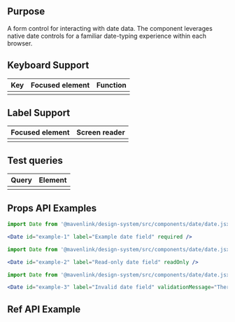 ## Purpose

A form control for interacting with date data.
The component leverages native date controls for a familiar date-typing experience within each browser.

## Keyboard Support

| Key | Focused element | Function |
| --- | --------------- | -------- |
|     |                 |          |

## Label Support

| Focused element | Screen reader |
| --------------- | ------------- |
|                 |               |

## Test queries

| Query | Element |
| ----- | ------- |
|       |         |

## Props API Examples

```jsx
import Date from '@mavenlink/design-system/src/components/date/date.jsx';

<Date id="example-1" label="Example date field" required />
```

```jsx
import Date from '@mavenlink/design-system/src/components/date/date.jsx';

<Date id="example-2" label="Read-only date field" readOnly />
```

```jsx
import Date from '@mavenlink/design-system/src/components/date/date.jsx';

<Date id="example-3" label="Invalid date field" validationMessage="There is something wrong." />
```

## Ref API Example
